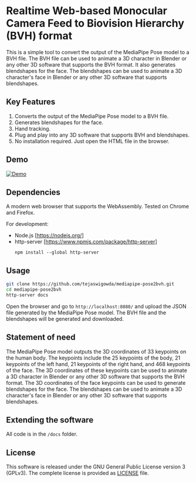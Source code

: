 # Realtime Web-based Monocular Camera Feed to Biovision Hierarchy (BVH) format

This is a simple tool to convert the output of the MediaPipe Pose model to a BVH file. The BVH file can be used to animate a 3D character in Blender or any other 3D software that supports the BVH format. It also generates blendshapes for the face. The blendshapes can be used to animate a 3D character's face in Blender or any other 3D software that supports blendshapes.

## Key Features
1. Converts the output of the MediaPipe Pose model to a BVH file.
2. Generates blendshapes for the face.
3. Hand tracking.
4. Plug and play into any 3D software that supports BVH and blendshapes.
5. No installation required. Just open the HTML file in the browser.

## Demo

[![Demo](./demo.gif)](https://tejaswigowda.github.io/mediapipe-pose2bvh/)



## Dependencies
A modern web browser that supports the WebAssembly. Tested on Chrome and Firefox.

For development:
- Node.js [https://nodejs.org/]
- http-server [https://www.npmjs.com/package/http-server]
    ```
    npm install --global http-server
    ```



## Usage
    
```bash
git clone https://github.com/tejaswigowda/mediapipe-pose2bvh.git
cd mediapipe-pose2bvh
http-server docs
```

Open the browser and go to `http://localhost:8080/` and upload the JSON file generated by the MediaPipe Pose model. The BVH file and the blendshapes will be generated and downloaded.



## Statement of need

The MediaPipe Pose model outputs the 3D coordinates of 33 keypoints on the human body. The keypoints include the 25 keypoints of the body, 21 keypoints of the left hand, 21 keypoints of the right hand, and 468 keypoints of the face. The 3D coordinates of these keypoints can be used to animate a 3D character in Blender or any other 3D software that supports the BVH format. The 3D coordinates of the face keypoints can be used to generate blendshapes for the face. The blendshapes can be used to animate a 3D character's face in Blender or any other 3D software that supports blendshapes.


## Extending the software

All code is in the `/docs` folder. 

## License

This software is released under the GNU General Public License version 3 (GPLv3). The complete license is provided as [LICENSE](LICENSE) file.